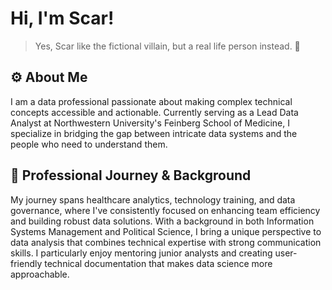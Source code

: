 # Hi, I'm Scar!
> Yes, Scar like the fictional villain, but a real life person instead. 🦁

## ⚙ About Me
I am a data professional passionate about making complex technical concepts accessible and actionable. Currently serving as a Lead Data Analyst at Northwestern University's Feinberg School of Medicine, I specialize in bridging the gap between intricate data systems and the people who need to understand them.

## 💼 Professional Journey & Background
My journey spans healthcare analytics, technology training, and data governance, where I've consistently focused on enhancing team efficiency and building robust data solutions. With a background in both Information Systems Management and Political Science, I bring a unique perspective to data analysis that combines technical expertise with strong communication skills. I particularly enjoy mentoring junior analysts and creating user-friendly technical documentation that makes data science more approachable.

